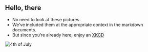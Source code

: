 ## Hello, there

* No need to look at these pictures. 
* We've included them at the appropriate context in the markdown documents.
* But since you're already here, enjoy an [XKCD](https://imgs.xkcd.com/comics/4th_of_july.png)

![4th of July](https://imgs.xkcd.com/comics/4th_of_july.png)
